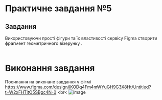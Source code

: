 # Практичне завдання №5
## Завдання
Використовуючи прості фігури  та їх властивості сервісу Figma  створити фрагмент геометричного візерунку . 
<br></br>
# Виконання завдання  
Посилання на виконане завдання у фігмі  
https://www.figma.com/design/lKODq4Fm4mWYuGH9G3X8Ht/Untitled?t=W2xFHTitO5SBgc4N-0
<br<
![image](https://github.com/user-attachments/assets/1ef5d3b4-1383-4654-9087-f251625fbe39)


